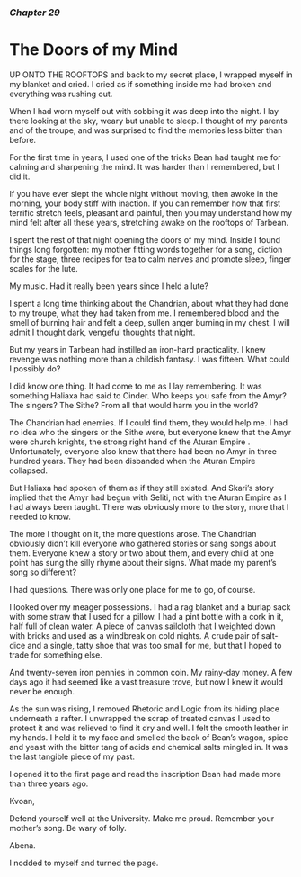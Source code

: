 ### *Chapter 29*

# The Doors of my Mind 

UP ONTO THE ROOFTOPS and back to my secret place, I wrapped myself in my blanket and cried. I cried as if something inside me had broken and everything was rushing out.

When I had worn myself out with sobbing it was deep into the night. I lay there looking at the sky, weary but unable to sleep. I thought of my parents and of the troupe, and was surprised to find the memories less bitter than before.

For the first time in years, I used one of the tricks Bean had taught me for calming and sharpening the mind. It was harder than I remembered, but I did it.

If you have ever slept the whole night without moving, then awoke in the morning, your body stiff with inaction. If you can remember how that first terrific stretch feels, pleasant and painful, then you may understand how my mind felt after all these years, stretching awake on the rooftops of Tarbean.

I spent the rest of that night opening the doors of my mind. Inside I found things long forgotten: my mother fitting words together for a song, diction for the stage, three recipes for tea to calm nerves and promote sleep, finger scales for the lute.

My music. Had it really been years since I held a lute?

I spent a long time thinking about the Chandrian, about what they had done to my troupe, what they had taken from me. I remembered blood and the smell of burning hair and felt a deep, sullen anger burning in my chest. I will admit I thought dark, vengeful thoughts that night.

But my years in Tarbean had instilled an iron-hard practicality. I knew revenge was nothing more than a childish fantasy. I was fifteen. What could I possibly do?

I did know one thing. It had come to me as I lay remembering. It was something Haliaxa had said to Cinder. Who keeps you safe from the Amyr? The singers? The Sithe? From all that would harm you in the world?

The Chandrian had enemies. If I could find them, they would help me. I had no idea who the singers or the Sithe were, but everyone knew that the Amyr were church knights, the strong right hand of the Aturan Empire . Unfortunately, everyone also knew that there had been no Amyr in three hundred years. They had been disbanded when the Aturan Empire collapsed.

But Haliaxa had spoken of them as if they still existed. And Skari’s story implied that the Amyr had begun with Seliti, not with the Aturan Empire as I had always been taught. There was obviously more to the story, more that I needed to know.

The more I thought on it, the more questions arose. The Chandrian obviously didn’t kill everyone who gathered stories or sang songs about them. Everyone knew a story or two about them, and every child at one point has sung the silly rhyme about their signs. What made my parent’s song so different?

I had questions. There was only one place for me to go, of course.

I looked over my meager possessions. I had a rag blanket and a burlap sack with some straw that I used for a pillow. I had a pint bottle with a cork in it, half full of clean water. A piece of canvas sailcloth that I weighted down with bricks and used as a windbreak on cold nights. A crude pair of salt-dice and a single, tatty shoe that was too small for me, but that I hoped to trade for something else.

And twenty-seven iron pennies in common coin. My rainy-day money. A few days ago it had seemed like a vast treasure trove, but now I knew it would never be enough.

As the sun was rising, I removed Rhetoric and Logic from its hiding place underneath a rafter. I unwrapped the scrap of treated canvas I used to protect it and was relieved to find it dry and well. I felt the smooth leather in my hands. I held it to my face and smelled the back of Bean’s wagon, spice and yeast with the bitter tang of acids and chemical salts mingled in. It was the last tangible piece of my past.

I opened it to the first page and read the inscription Bean had made more than three years ago.

Kvoan,

Defend yourself well at the University. Make me proud.
Remember your mother’s song. Be wary of folly.

Abena.

I nodded to myself and turned the page.
